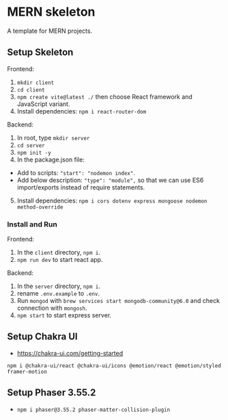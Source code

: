 # MERN skeleton

A template for MERN projects.

## Setup Skeleton

Frontend:
1. `mkdir client`
2. `cd client`
3. `npm create vite@latest ./` then choose React framework and JavaScript variant.
4. Install dependencies: `npm i react-router-dom`

Backend:
1. In root, type `mkdir server`
2. `cd server`
3. `npm init -y`
4. In the package.json file:
- Add to scripts: `"start": "nodemon index"`.
- Add below description: `"type": "module",` so that we can use ES6 import/exports instead of require statements.
5. Install dependencies: `npm i cors dotenv express mongoose nodemon method-override`

### Install and Run

Frontend:
1. In the `client` directory, `npm i`.
2. `npm run dev` to start react app.

Backend:
1. In the `server` directory, `npm i`.
2. rename `.env.example` to `.env`.
3. Run `mongod` with `brew services start mongodb-community@6.0` and check connection with `mongosh`.
4. `npm start` to start express server.

## Setup Chakra UI

- https://chakra-ui.com/getting-started

```
npm i @chakra-ui/react @chakra-ui/icons @emotion/react @emotion/styled framer-motion
```

## Setup Phaser 3.55.2

- `npm i phaser@3.55.2 phaser-matter-collision-plugin`
